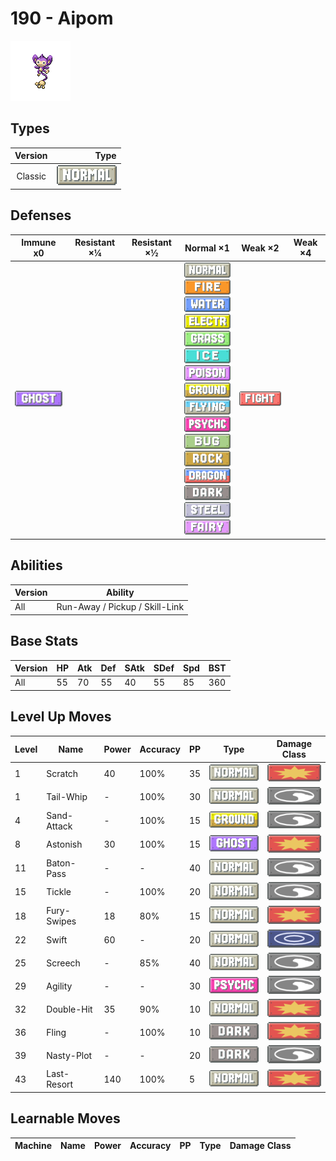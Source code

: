 # 190 - Aipom

![aipom](../img/pokemon/190.png)

## Types

| Version | Type                               |
| :-----: | ---------------------------------: |
| Classic | ![normal](../img/types/normal.png) |

## Defenses

| Immune x0                        | Resistant ×¼ | Resistant ×½ | Normal ×1                                                                                                                                                                                                                                                                                                                                                                                                                                                                                                                                                                                                         | Weak ×2                                | Weak ×4 |
| -------------------------------- | ------------ | ------------ | ----------------------------------------------------------------------------------------------------------------------------------------------------------------------------------------------------------------------------------------------------------------------------------------------------------------------------------------------------------------------------------------------------------------------------------------------------------------------------------------------------------------------------------------------------------------------------------------------------------------- | -------------------------------------- | ------- |
| ![ghost](../img/types/ghost.png) |              |              | ![normal](../img/types/normal.png)<br/>![fire](../img/types/fire.png)<br/>![water](../img/types/water.png)<br/>![electric](../img/types/electric.png)<br/>![grass](../img/types/grass.png)<br/>![ice](../img/types/ice.png)<br/>![poison](../img/types/poison.png)<br/>![ground](../img/types/ground.png)<br/>![flying](../img/types/flying.png)<br/>![psychic](../img/types/psychic.png)<br/>![bug](../img/types/bug.png)<br/>![rock](../img/types/rock.png)<br/>![dragon](../img/types/dragon.png)<br/>![dark](../img/types/dark.png)<br/>![steel](../img/types/steel.png)<br/>![fairy](../img/types/fairy.png) | ![fighting](../img/types/fighting.png) |         |

## Abilities

| Version | Ability                        |
| ------- | ------------------------------ |
| All     | Run-Away / Pickup / Skill-Link |

## Base Stats

| Version | HP | Atk | Def | SAtk | SDef | Spd | BST |
| ------- | -- | --- | --- | ---- | ---- | --- | --- |
| All     | 55 | 70  | 55  | 40   | 55   | 85  | 360 |

## Level Up Moves

| Level | Name        | Power | Accuracy | PP | Type                                 | Damage Class                           |
| ----- | ----------- | ----- | -------- | -- | ------------------------------------ | -------------------------------------- |
| 1     | Scratch     | 40    | 100%     | 35 | ![normal](../img/types/normal.png)   | ![physical](../img/types/physical.png) |
| 1     | Tail-Whip   | -     | 100%     | 30 | ![normal](../img/types/normal.png)   | ![status](../img/types/status.png)     |
| 4     | Sand-Attack | -     | 100%     | 15 | ![ground](../img/types/ground.png)   | ![status](../img/types/status.png)     |
| 8     | Astonish    | 30    | 100%     | 15 | ![ghost](../img/types/ghost.png)     | ![physical](../img/types/physical.png) |
| 11    | Baton-Pass  | -     | -        | 40 | ![normal](../img/types/normal.png)   | ![status](../img/types/status.png)     |
| 15    | Tickle      | -     | 100%     | 20 | ![normal](../img/types/normal.png)   | ![status](../img/types/status.png)     |
| 18    | Fury-Swipes | 18    | 80%      | 15 | ![normal](../img/types/normal.png)   | ![physical](../img/types/physical.png) |
| 22    | Swift       | 60    | -        | 20 | ![normal](../img/types/normal.png)   | ![special](../img/types/special.png)   |
| 25    | Screech     | -     | 85%      | 40 | ![normal](../img/types/normal.png)   | ![status](../img/types/status.png)     |
| 29    | Agility     | -     | -        | 30 | ![psychic](../img/types/psychic.png) | ![status](../img/types/status.png)     |
| 32    | Double-Hit  | 35    | 90%      | 10 | ![normal](../img/types/normal.png)   | ![physical](../img/types/physical.png) |
| 36    | Fling       | -     | 100%     | 10 | ![dark](../img/types/dark.png)       | ![physical](../img/types/physical.png) |
| 39    | Nasty-Plot  | -     | -        | 20 | ![dark](../img/types/dark.png)       | ![status](../img/types/status.png)     |
| 43    | Last-Resort | 140   | 100%     | 5  | ![normal](../img/types/normal.png)   | ![physical](../img/types/physical.png) |

## Learnable Moves

| Machine | Name | Power | Accuracy | PP | Type | Damage Class |
| ------- | ---- | ----- | -------- | -- | ---- | ------------ |